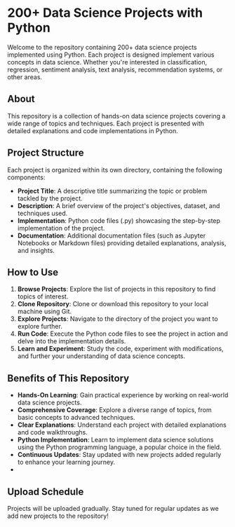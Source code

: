 

# 200+ Data Science Projects with Python

Welcome to the repository containing 200+ data science projects implemented using Python. Each project is designed implement various concepts in data science. Whether you're interested in classification, regression, sentiment analysis, text analysis, recommendation systems, or other areas.

## About

This repository is a collection of hands-on data science projects covering a wide range of topics and techniques. Each project is presented with detailed explanations and code implementations in Python.

## Project Structure

Each project is organized within its own directory, containing the following components:

- **Project Title**: A descriptive title summarizing the topic or problem tackled by the project.
- **Description**: A brief overview of the project's objectives, dataset, and techniques used.
- **Implementation**: Python code files (.py) showcasing the step-by-step implementation of the project.
- **Documentation**: Additional documentation files (such as Jupyter Notebooks or Markdown files) providing detailed explanations, analysis, and insights.

## How to Use

1. **Browse Projects**: Explore the list of projects in this repository to find topics of interest.
2. **Clone Repository**: Clone or download this repository to your local machine using Git.
3. **Explore Projects**: Navigate to the directory of the project you want to explore further.
4. **Run Code**: Execute the Python code files to see the project in action and delve into the implementation details.
5. **Learn and Experiment**: Study the code, experiment with modifications, and further your understanding of data science concepts.

## Benefits of This Repository

- **Hands-On Learning**: Gain practical experience by working on real-world data science projects.
- **Comprehensive Coverage**: Explore a diverse range of topics, from basic concepts to advanced techniques.
- **Clear Explanations**: Understand each project with detailed explanations and code walkthroughs.
- **Python Implementation**: Learn to implement data science solutions using the Python programming language, a popular choice in the field.
- **Continuous Updates**: Stay updated with new projects added regularly to enhance your learning journey.
- 
## Upload Schedule

Projects will be uploaded gradually. Stay tuned for regular updates as we add new projects to the repository!



